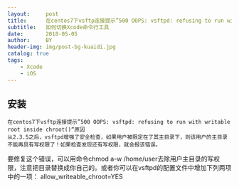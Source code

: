 ```yaml
---
layout:     post
title:      在centos7下vsftp连接提示”500 OOPS: vsftpd: refusing to run with writable root inside chroot()“原因
subtitle:   如何切换Xcode命令行工具
date:       2018-05-05
author:     BY
header-img: img/post-bg-kuaidi.jpg
catalog: true
tags:
    - Xcode
    - iOS
---
```


## 安装

	在centos7下vsftp连接提示”500 OOPS: vsftpd: refusing to run with writable root inside chroot()“原因
	从2.3.5之后，vsftpd增强了安全检查，如果用户被限定在了其主目录下，则该用户的主目录不能再具有写权限了！如果检查发现还有写权限，就会报该错误。
 要修复这个错误，可以用命令chmod a-w /home/user去除用户主目录的写权限，注意把目录替换成你自己的。或者你可以在vsftpd的配置文件中增加下列两项中的一项：
allow_writeable_chroot=YES

